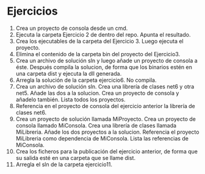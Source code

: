 # Ejercicios

1. Crea un proyecto de consola desde un cmd.
2. Ejecuta la carpeta Ejercicio 2 de dentro del repo. Apunta el resultado.
3. Crea los ejecutables de la carpeta del Ejercicio 3. Luego ejecuta el proyecto.
4. Elimina el contenido de la carpeta bin del proyecto del Ejercicio3.
5. Crea un archivo de solución sln y luego añade un proyecto de consola a éste. Después compila la solucion, de forma que los binarios estén en una carpeta dist y ejecuta la dll generada.
6. Arregla la solución de la carpeta ejercicio6. No compila.
7. Crea un archivo de solución sln. Crea una librería de clases net6 y otra net5. Añade las dos a la solucion. Crea un proyecto de consola y añadelo también. Lista todos los proyectos.
8. Referencia en el proyecto de consola del ejercicio anterior la librería de clases net6.
9. Crea un proyecto de solución llamada MiProyecto. Crea un proyecto de consola llamado MiConsola. Crea una librería de clases llamada MiLibreria. Añade los dos proyectos a la solucion. Referencia el proyecto MiLibreria como dependencia de MiConsola. Lista las referencias de MiConsola.
10. Crea los ficheros para la publicación del ejercicio anterior, de forma que su salida esté en una carpeta que se llame dist.
11. Arregla el sln de la carpeta ejercicio11.
